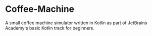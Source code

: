 # Coffee-Machine
A small coffee machine simulator written in Kotlin as part of JetBrains Academy's basic Kotlin track for beginners. 
